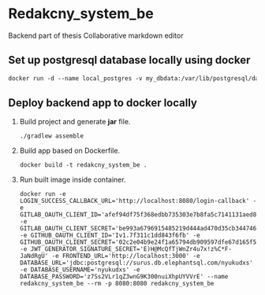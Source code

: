 # Redakcny_system_be
Backend part of thesis Collaborative markdown editor

## Set up postgresql database locally using docker
``````dockerfile
docker run -d --name local_postgres -v my_dbdata:/var/lib/postgresql/data -p 5432:5432 -e POSTGRES_USER=postgres -e POSTGRES_PASSWORD=sa -e POSTGRES_DB=postgres -d postgres:latest
``````
## Deploy backend app to docker locally
1. Build project and generate **jar** file.
    ``````
    ./gradlew assemble
    ``````

2. Build app based on Dockerfile.
    ``````
    docker build -t redakcny_system_be .    
    ``````
   
3. Run built image inside container.
    ``````   
   docker run -e LOGIN_SUCCESS_CALLBACK_URL='http://localhost:8080/login-callback' -e GITLAB_OAUTH_CLIENT_ID='afef94df75f368edbb735303e7b8fa5c7141131aed8239126055dabba80acc8c' -e GITLAB_OAUTH_CLIENT_SECRET='be993a6796915485219d444ad470d35cb3447463e4e8a57c9dc4979b1340bed3' -e GITHUB_OAUTH_CLIENT_ID='Iv1.7f311c1dd843f6fb' -e GITHUB_OAUTH_CLIENT_SECRET='02c2e04b9e24f1a65794db909597dfe67d165f53' -e JWT_GENERATOR_SIGNATURE_SECRET='E)H@McQfTjWnZr4u7x!z%C*F-JaNdRgU' -e FRONTEND_URL='http://localhost:3000' -e DATABASE_URL='jdbc:postgresql://surus.db.elephantsql.com/nyukudxs' -e DATABASE_USERNAME='nyukudxs' -e DATABASE_PASSWORD='z7Ss2VLr1qZ3wnG9K300nuiXhpUYVVrE' --name redakcny_system_be --rm -p 8080:8080 redakcny_system_be
    ``````

